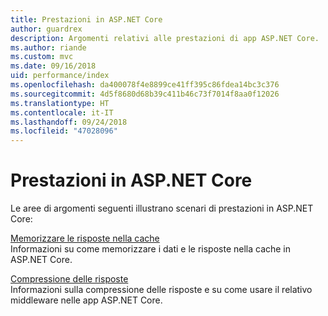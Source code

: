```yaml
---
title: Prestazioni in ASP.NET Core
author: guardrex
description: Argomenti relativi alle prestazioni di app ASP.NET Core.
ms.author: riande
ms.custom: mvc
ms.date: 09/16/2018
uid: performance/index
ms.openlocfilehash: da400078f4e8899ce41ff395c86fdea14bc3c376
ms.sourcegitcommit: 4d5f8680d68b39c411b46c73f7014f8aa0f12026
ms.translationtype: HT
ms.contentlocale: it-IT
ms.lasthandoff: 09/24/2018
ms.locfileid: "47028096"
---
```

# <a name="performance-in-aspnet-core"></a>Prestazioni in ASP.NET Core

Le aree di argomenti seguenti illustrano scenari di prestazioni in ASP.NET Core:

[Memorizzare le risposte nella cache](xref:performance/caching/index)  
Informazioni su come memorizzare i dati e le risposte nella cache in ASP.NET Core.

[Compressione delle risposte](xref:performance/response-compression)  
Informazioni sulla compressione delle risposte e su come usare il relativo middleware nelle app ASP.NET Core.
